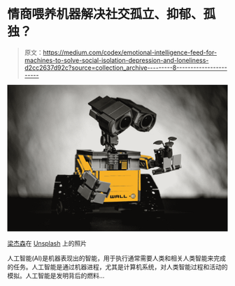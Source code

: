 # 情商喂养机器解决社交孤立、抑郁、孤独？

> 原文：<https://medium.com/codex/emotional-intelligence-feed-for-machines-to-solve-social-isolation-depression-and-loneliness-d2cc2637d92c?source=collection_archive---------8----------------------->

![](img/f5d3ab1cefd5b1d590c1a7f4e69acd24.png)

[梁杰森](https://unsplash.com/@ninjason?utm_source=medium&utm_medium=referral)在 [Unsplash](https://unsplash.com?utm_source=medium&utm_medium=referral) 上的照片

人工智能(AI)是机器表现出的智能，用于执行通常需要人类和相关人类智能来完成的任务。人工智能是通过机器进程，尤其是计算机系统，对人类智能过程和活动的模拟。人工智能是发明背后的燃料…